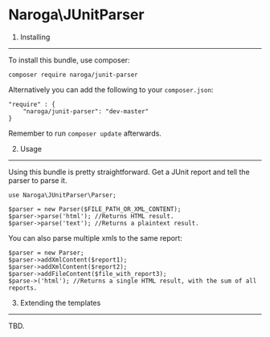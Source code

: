 Naroga\JUnitParser
==================

1) Installing
-------------

To install this bundle, use composer:

    composer require naroga/junit-parser
    
Alternatively you can add the following to your `composer.json`:

    "require" : {
        "naroga/junit-parser": "dev-master"
    }

Remember to run `composer update` afterwards.

2) Usage
--------

Using this bundle is pretty straightforward. Get a JUnit report and tell the parser to parse it.

    use Naroga\JUnitParser\Parser;
    
    $parser = new Parser($FILE_PATH_OR_XML_CONTENT);
    $parser->parse('html'); //Returns HTML result.
    $parser->parse('text'); //Returns a plaintext result.
    
You can also parse multiple xmls to the same report:

    $parser = new Parser;
    $parser->addXmlContent($report1);
    $parser->addXmlContent($report2);
    $parser->addFileContent($file_with_report3);
    $parse->('html'); //Returns a single HTML result, with the sum of all reports.
    
3) Extending the templates
--------------------------

TBD.